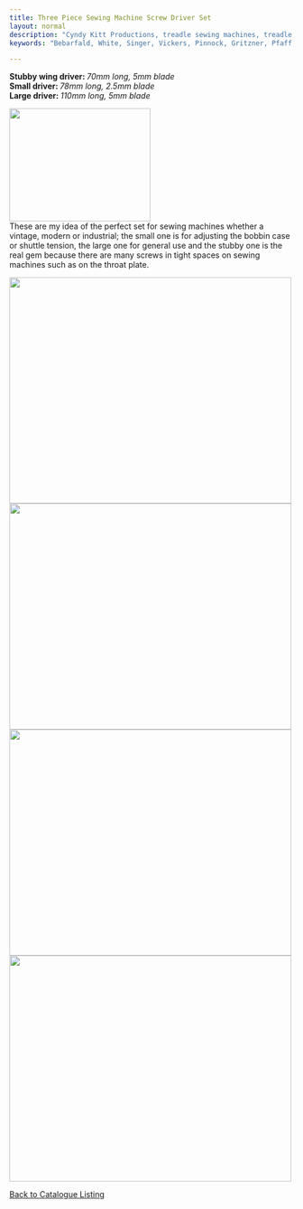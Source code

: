 ```yaml
---
title: Three Piece Sewing Machine Screw Driver Set
layout: normal
description: "Cyndy Kitt Productions, treadle sewing machines, treadle sewing machine parts, sewing machine parts, vintage treadle sewing machines, reproduction sewing machine manuals, sewing machine manual, sewing, clothing, accessories, costume, bags, eco friendly, green machine, craft, treadle, design, eco sewing, sustainable craft"
keywords: "Bebarfald, White, Singer, Vickers, Pinnock, Gritzner, Pfaff, treadle sewing machine, vintage sewing machine, sewing machine manual, sewing"

---
```


<div class="container text-center">
<p class="h4"><b>Stubby wing driver: </b><i>70mm long, 5mm blade</i><br>
<b>Small driver: </b><i>78mm long, 2.5mm blade</i><br>
<b>Large driver: </b><i>110mm long, 5mm blade</i></p>
<div class="row mb-4">
<div class="col-6 text-right"><img class="img-fluid" src="{{ "assets/pic/27.gif" | relative_url }}" width="250" height="200"></div>
<div class="col-6 text-left">These are my idea of the perfect set for sewing machines whether a vintage, modern or industrial; the small one is for adjusting the bobbin case or shuttle tension, the large one for general use and the stubby one is the real gem because there are many screws in tight spaces on sewing machines such as on the throat plate. </div>
</div><!-- end row -->
<p><img class="img-fluid my-1" src="{{ "assets/pic/stock/pic/PIC-ACC/SDS-0003.00.jpg" | relative_url }}" width="500" height="400">
<img class="img-fluid my-1" src="{{ "assets/pic/stock/pic/PIC-ACC/SDS-0003.A1.jpg" | relative_url }}" width="500" height="400">
<img class="img-fluid my-1" src="{{ "assets/pic/stock/pic/PIC-ACC/SDS-0003.B1.jpg" | relative_url }}" width="500" height="400">
<img class="img-fluid my-1" src="{{ "assets/pic/stock/pic/PIC-ACC/SDS-0003.C1.jpg" | relative_url }}" width="500" height="400"></p>
<p class="h3"><a href="{{ "pricelist/p09" | relative_url }}" >Back to Catalogue Listing</a></p>
</div><!-- end container -->
